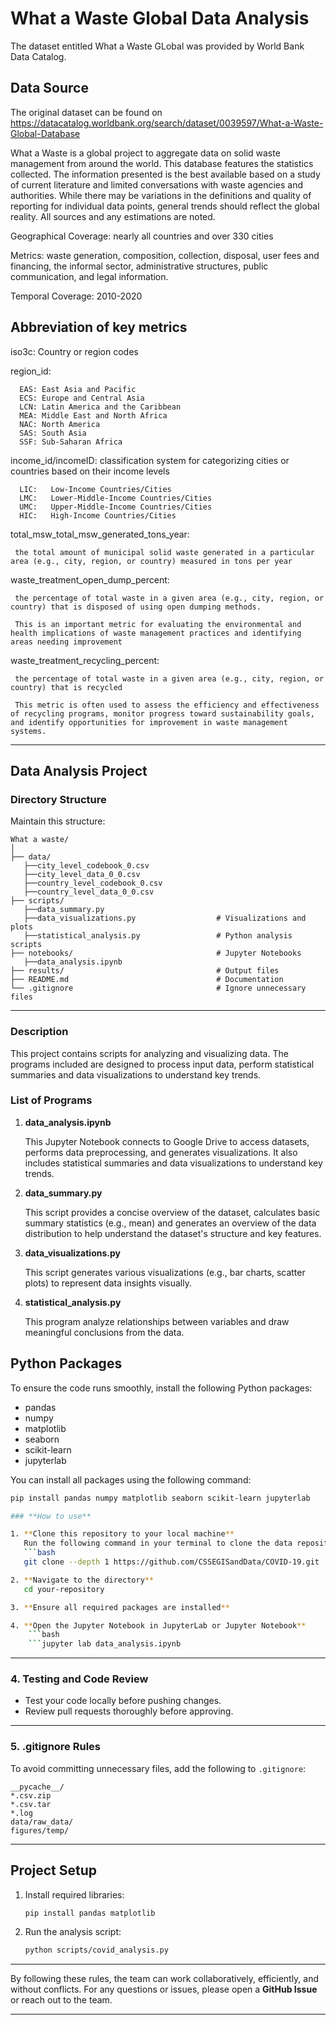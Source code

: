 # What a Waste Global Data Analysis

The dataset entitled What a Waste GLobal was provided by World Bank Data Catalog.

## **Data Source**
The original dataset can be found on https://datacatalog.worldbank.org/search/dataset/0039597/What-a-Waste-Global-Database

What a Waste is a global project to aggregate data on solid waste management from around the world. This database features the statistics collected. The information presented is the best available based on a study of current literature and limited conversations with waste agencies and authorities. While there may be variations in the definitions and quality of reporting for individual data points, general trends should reflect the global reality. All sources and any estimations are noted.

Geographical Coverage:   nearly all countries and over 330 cities

Metrics:        waste generation, composition, collection, disposal, user fees and financing, the 
                informal sector, administrative structures, public communication, and legal information.             

Temporal Coverage:       2010-2020

## Abbreviation of key metrics
iso3c:                 Country or region codes

region_id: 

      EAS: East Asia and Pacific
      ECS: Europe and Central Asia
      LCN: Latin America and the Caribbean
      MEA: Middle East and North Africa
      NAC: North America
      SAS: South Asia
      SSF: Sub-Saharan Africa
      
income_id/incomeID:      classification system for categorizing cities or countries based on their income levels

      LIC:   Low-Income Countries/Cities
      LMC:   Lower-Middle-Income Countries/Cities
      UMC:   Upper-Middle-Income Countries/Cities
      HIC:   High-Income Countries/Cities

total_msw_total_msw_generated_tons_year:  

     the total amount of municipal solid waste generated in a particular area (e.g., city, region, or country) measured in tons per year

waste_treatment_open_dump_percent:  
    
     the percentage of total waste in a given area (e.g., city, region, or country) that is disposed of using open dumping methods. 
    
     This is an important metric for evaluating the environmental and health implications of waste management practices and identifying areas needing improvement

waste_treatment_recycling_percent:   

     the percentage of total waste in a given area (e.g., city, region, or country) that is recycled
     
     This metric is often used to assess the efficiency and effectiveness of recycling programs, monitor progress toward sustainability goals, and identify opportunities for improvement in waste management systems.

---

## Data Analysis Project
### **Directory Structure**
Maintain this structure:
```
What a waste/
│
├── data/
   ├──city_level_codebook_0.csv
   ├──city_level_data_0_0.csv
   ├──country_level_codebook_0.csv
   ├──country_level_data_0_0.csv                        
├── scripts/
   ├──data_summary.py
   ├──data_visualizations.py                  # Visualizations and plots
   ├──statistical_analysis.py                 # Python analysis scripts
├── notebooks/                                # Jupyter Notebooks
   ├──data_analysis.ipynb                                               
├── results/                                  # Output files
├── README.md                                 # Documentation
└── .gitignore                                # Ignore unnecessary files
```
---

### **Description**
This project contains scripts for analyzing and visualizing data. The programs included are designed to process input data, perform statistical summaries and data visualizations to understand key trends.

### **List of Programs**
1. **data_analysis.ipynb**
   
   This Jupyter Notebook connects to Google Drive to access datasets, performs data preprocessing, and generates visualizations. It also includes statistical summaries and data visualizations to understand key trends.

2. **data_summary.py**

   This script provides a concise overview of the dataset, calculates basic summary statistics (e.g., mean) and generates an overview of the data distribution to help understand the dataset's structure and key features.
   
3. **data_visualizations.py**
   
   This script generates various visualizations (e.g., bar charts, scatter plots) to represent data insights visually.
   
4. **statistical_analysis.py**

   This program analyze relationships between variables and draw meaningful conclusions from the data.

## Python Packages
To ensure the code runs smoothly, install the following Python packages:
- pandas
- numpy
- matplotlib
- seaborn
- scikit-learn
- jupyterlab

You can install all packages using the following command:

```bash
pip install pandas numpy matplotlib seaborn scikit-learn jupyterlab

### **How to use**

1. **Clone this repository to your local machine**  
   Run the following command in your terminal to clone the data repository:
   ```bash
   git clone --depth 1 https://github.com/CSSEGISandData/COVID-19.git

2. **Navigate to the directory**  
   cd your-repository

3. **Ensure all required packages are installed**  

4. **Open the Jupyter Notebook in JupyterLab or Jupyter Notebook**
    ```bash
    ```jupyter lab data_analysis.ipynb

   ```

---

### **4. Testing and Code Review**
- Test your code locally before pushing changes.
- Review pull requests thoroughly before approving.

---

### **5. .gitignore Rules**
To avoid committing unnecessary files, add the following to `.gitignore`:
```
__pycache__/
*.csv.zip
*.csv.tar
*.log
data/raw_data/
figures/temp/
```

---

## **Project Setup**
1. Install required libraries:
   ```bash
   pip install pandas matplotlib
   ```

2. Run the analysis script:
   ```bash
   python scripts/covid_analysis.py
   ```

---

By following these rules, the team can work collaboratively, efficiently, and without conflicts. For any questions or issues, please open a **GitHub Issue** or reach out to the team.

---
